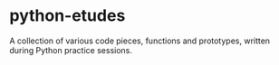# python-etudes
A collection of various code pieces, functions and prototypes, written during Python practice sessions.
